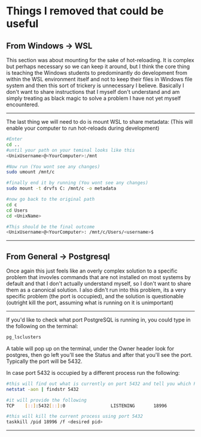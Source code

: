 # Things I removed that could be useful

## From Windows -> WSL

This section was about mounting for the sake of hot-reloading. It is complex but perhaps necessary so we can keep it around, but I think the core thing is teaching the Windows students to predominantly do development from within the WSL environment itself and not to keep their files in Windows file system and then this sort of trickery is unnecessary I believe. Basically I don't want to share instructions that I myself don't understand and am simply treating as black magic to solve a problem I have not yet myself encountered.

---

The last thing we will need to do is mount WSL to share metadata: (This will enable your computer to run hot-reloads during development)

```bash
#Enter
cd ..
#until your path on your teminal looks like this
<UnixUsername>@<YourComputer>:/mnt

#Now run (You wont see any changes)
sudo umount /mnt/c

#finally end it by running (You wont see any changes)
sudo mount -t drvfs C: /mnt/c -o metadata

#now go back to the original path
cd c
cd Users
cd <UnixName>

#This should be the final outcome
<UnixUsername>@<YourComputer>: /mnt/c/Users/<username>$
```

---

## From General -> Postgresql

Once again this just feels like an overly complex solution to a specific problem that invovles commands that are not installed on most systems by default and that I don't actually understand myself, so I don't want to share them as a canonical solution. I also didn't run into this problem, its a very specific problem (the port is occupied), and the solution is questionable (outright kill the port, assuming what is running on it is unimportant)

---

If you'd like to check what port PostgreSQL is running in, you could type in the following on the terminal:

```bash
pg_lsclusters
```

A table will pop up on the terminal, under the Owner header look for postgres, then go left you'll see the Status and after that you'll see the port. Typically the port will be 5432.

In case port 5432 is occupied by a different process run the following:

```bash
#this will find out what is currently on port 5432 and tell you which PID belongs to you
netstat -aon | findstr 5432

#it will provide the following
TCP    [::]:5432[::]:0                 LISTENING       18996

#this will kill the current process using port 5432
taskkill /pid 18996 /f <desired pid>
```

---
